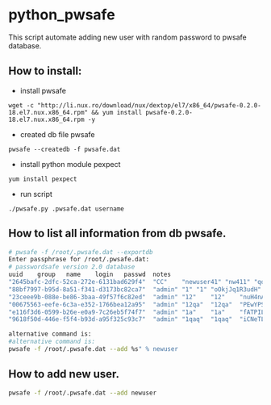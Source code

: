 # python_pwsafe

This script automate adding new user with random password to pwsafe database.

## How to install:

 * install pwsafe
 
 ```
 wget -c "http://li.nux.ro/download/nux/dextop/el7/x86_64/pwsafe-0.2.0-18.el7.nux.x86_64.rpm" && yum install pwsafe-0.2.0-18.el7.nux.x86_64.rpm -y
 ```

 * created db file pwsafe

 ```
 pwsafe --createdb -f pwsafe.dat
 ```

 * install python module pexpect

 ```
 yum install pexpect
 ```

 * run script

 ```
 ./pwsafe.py .pwsafe.dat username
 ```

## How to list all information from db pwsafe.

```bash
# pwsafe -f /root/.pwsafe.dat --exportdb
Enter passphrase for /root/.pwsafe.dat: 
# passwordsafe version 2.0 database
uuid	group	name	login	passwd	notes
"2645bafc-2dfc-52ca-272e-6131bad629f4"	"CC"	"newuser41"	"nw411"	"qq"	"q"
"88bf7997-b95d-8a51-f341-d3173bc82ca7"	"admin"	"1"	"1"	"oOkjJq1R3udH"	"admin user"
"23ceee9b-088e-be86-3baa-49f57f6c82ed"	"admin"	"12"	"12"	"nuH4nAe13hky"	"admin user"
"00675563-eefe-6c3a-e352-1766bea12a95"	"admin"	"12qa"	"12qa"	"PEwYPSZGf1Ny"	"admin user"
"e116f3d6-0599-b26e-e0a9-7c26eb5f74f7"	"admin"	"1a"	"1a"	"fATPILS0umTD"	"admin user"
"9618f50d-446e-f5f4-b93d-a95f325c93c7"	"admin"	"1qaq"	"1qaq"	"iCNeTLD1WceR"	"admin user"
```
```bash
alternative command is:
#alternative command is:
pwsafe -f /root/.pwsafe.dat --add %s" % newuser
```

## How to add new user.
```bash
pwsafe -f /root/.pwsafe.dat --add newuser
```



